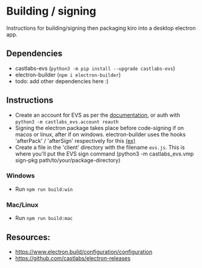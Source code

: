 # Building / signing
Instructions for building/signing then packaging kiro into a desktop electron app.

## Dependencies
- castlabs-evs (`python3 -m pip install --upgrade castlabs-evs`)
- electron-builder (`npm i electron-builder`)
- todo: add other dependencies here :)

## Instructions

- Create an account for EVS as per the [documentation](https://github.com/castlabs/electron-releases/wiki/EVS#creating-an-evs-account), or auth with `python3 -m castlabs_evs.account reauth`
- Signing the electron package takes place before code-signing if on macos or linux, after if on windows. electron-builder uses the hooks 'afterPack' / 'afterSign' respectively for this [(ex)](https://www.electron.build/configuration/configuration#hooks)
- Create a file in the 'client' directory with the filename `evs.js`. This is where you'll put the EVS sign command (python3 -m castlabs_evs.vmp sign-pkg path/to/your/package-directory) 

### Windows

- Run `npm run build:win`

### Mac/Linux

- Run `npm run build:mac`

## Resources:

- https://www.electron.build/configuration/configuration
- https://github.com/castlabs/electron-releases

